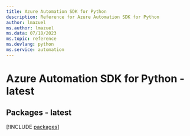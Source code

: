 ```yaml
---
title: Azure Automation SDK for Python
description: Reference for Azure Automation SDK for Python
author: lmazuel
ms.author: lmazuel
ms.data: 07/18/2023
ms.topic: reference
ms.devlang: python
ms.service: automation
---
```

# Azure Automation SDK for Python - latest
## Packages - latest
[!INCLUDE [packages](automation-index.md)]